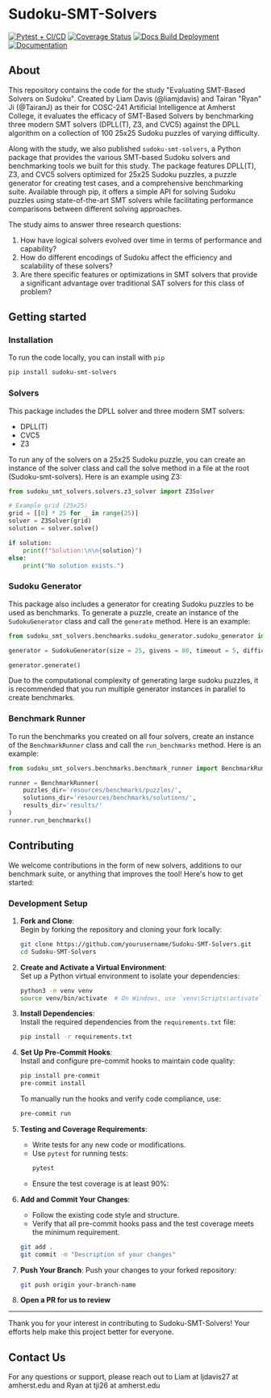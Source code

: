 # Sudoku-SMT-Solvers

[![Pytest + CI/CD](https://github.com/liamjdavis/Sudoku-SMT-Solvers/actions/workflows/test.yml/badge.svg)](ttps://github.com/liamjdavis/Sudoku-SMT-Solvers/actions/workflows/test.yml)
[![Coverage Status](https://coveralls.io/repos/github/liamjdavis/Sudoku-SMT-Solvers/badge.svg)](https://coveralls.io/github/liamjdavis/Sudoku-SMT-Solvers)
[![Docs Build Deployment](https://github.com/liamjdavis/Sudoku-SMT-Solvers/actions/workflows/docs.yml/badge.svg)](https://github.com/liamjdavis/Sudoku-SMT-Solvers/actions/workflows/docs.yml)
[![Documentation](https://img.shields.io/badge/docs-latest-blue.svg)](https://liamjdavis.github.io/Sudoku-SMT-Solvers)


## About
This repository contains the code for the study "Evaluating SMT-Based Solvers on Sudoku". Created by Liam Davis (@liamjdavis) and Tairan "Ryan" Ji (@TairanJ) as their for COSC-241 Artificial Intelligence at Amherst College, it evaluates the efficacy of SMT-Based Solvers by benchmarking three modern SMT solvers (DPLL(T), Z3, and CVC5) against the DPLL algorithm on a collection of 100 25x25 Sudoku puzzles of varying difficulty.

Along with the study, we also published `sudoku-smt-solvers`, a Python package that provides the various SMT-based Sudoku solvers and benchmarking tools we built for this study. The package features DPLL(T), Z3, and CVC5 solvers optimized for 25x25 Sudoku puzzles, a puzzle generator for creating test cases, and a comprehensive benchmarking suite. Available through pip, it offers a simple API for solving Sudoku puzzles using state-of-the-art SMT solvers while facilitating performance comparisons between different solving approaches.

The study aims to answer three research questions: 
1. How have logical solvers evolved over time in terms of performance and capability?
2. How do different encodings of Sudoku affect the efficiency and scalability of these solvers?
3. Are there specific features or optimizations in SMT solvers that provide a significant advantage over traditional SAT solvers for this class of problem?

## Getting started
### Installation
To run the code locally, you can install with `pip`

```bash
pip install sudoku-smt-solvers
```

### Solvers
This package includes the DPLL solver and three modern SMT solvers:
* DPLL(T)
* CVC5
* Z3

To run any of the solvers on a 25x25 Sudoku puzzle, you can create an instance of the solver class and call the solve method in a file at the root (Sudoku-smt-solvers). Here is an example using Z3:

```python
from sudoku_smt_solvers.solvers.z3_solver import Z3Solver

# Example grid (25x25)
grid = [[0] * 25 for _ in range(25)]
solver = Z3Solver(grid)
solution = solver.solve()

if solution:
    print(f"Solution:\n\n{solution}")
else:
    print("No solution exists.")
```

### Sudoku Generator
This package also includes a generator for creating Sudoku puzzles to be used as benchmarks. To generate a puzzle, create an instance of the `SudokuGenerator` class and call the `generate` method. Here is an example:

```python
from sudoku_smt_solvers.benchmarks.sudoku_generator.sudoku_generator import SudokuGenerator

generator = SudokuGenerator(size = 25, givens = 80, timeout = 5, difficulty = "Medium", puzzles_dir = "benchmarks/puzzles", solutions_dir = "benchmarks/solutions")

generator.generate()
```

Due to the computational complexity of generating large sudoku puzzles, it is recommended that you run multiple generator instances in parallel to create benchmarks.

### Benchmark Runner
To run the benchmarks you created on all four solvers, create an instance of the `BenchmarkRunner` class and call the `run_benchmarks` method. Here is an example:

```python
from sudoku_smt_solvers.benchmarks.benchmark_runner import BenchmarkRunner

runner = BenchmarkRunner(
    puzzles_dir='resources/benchmarks/puzzles/',
    solutions_dir='resources/benchmarks/solutions/',
    results_dir='results/'
)
runner.run_benchmarks()
```

## Contributing

We welcome contributions in the form of new solvers, additions to our benchmark suite, or anything that improves the tool! Here's how to get started:

### Development Setup

1. **Fork and Clone**:  
   Begin by forking the repository and cloning your fork locally:
   ```bash
   git clone https://github.com/yourusername/Sudoku-SMT-Solvers.git
   cd Sudoku-SMT-Solvers
   ```

2. **Create and Activate a Virtual Environment**:  
   Set up a Python virtual environment to isolate your dependencies:
   ```bash
   python3 -m venv venv
   source venv/bin/activate  # On Windows, use `venv\Scripts\activate`
   ```

3. **Install Dependencies**:  
   Install the required dependencies from the `requirements.txt` file:
   ```bash
   pip install -r requirements.txt
   ```

4. **Set Up Pre-Commit Hooks**:  
   Install and configure pre-commit hooks to maintain code quality:
   ```bash
   pip install pre-commit
   pre-commit install
   ```

   To manually run the hooks and verify code compliance, use:
   ```bash
   pre-commit run
   ```

5. **Testing and Coverage Requirements**:  
   - Write tests for any new code or modifications.
   - Use `pytest` for running tests:
     ```bash
     pytest
     ```
   - Ensure the test coverage is at least 90%:

6. **Add and Commit Your Changes**:  
   - Follow the existing code style and structure.
   - Verify that all pre-commit hooks pass and the test coverage meets the minimum requirement.
   ```bash
   git add .
   git commit -m "Description of your changes"
   ```

7. **Push Your Branch**:
   Push your changes to your forked repository:
   ```bash
   git push origin your-branch-name
   ```

8. **Open a PR for us to review**
---

Thank you for your interest in contributing to Sudoku-SMT-Solvers! Your efforts help make this project better for everyone.


## Contact Us
For any questions or support, please reach out to Liam at ljdavis27 at amherst.edu and Ryan at tji26 at amherst.edu
